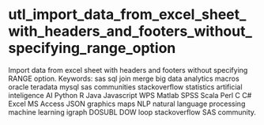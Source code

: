 # utl_import_data_from_excel_sheet_with_headers_and_footers_without_specifying_range_option
Import data from excel sheet with headers and footers without specifying RANGE option.  Keywords: sas sql join merge big data analytics macros oracle teradata mysql sas communities stackoverflow statistics artificial inteligence AI Python R Java Javascript WPS Matlab SPSS Scala Perl C C# Excel MS Access JSON graphics maps NLP natural language processing machine learning igraph DOSUBL DOW loop stackoverflow SAS community.
